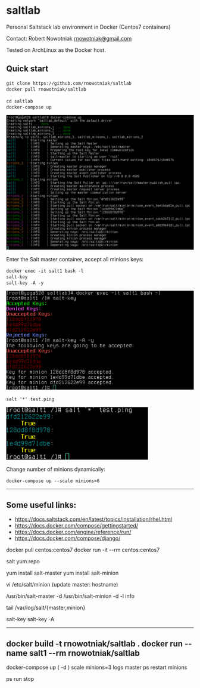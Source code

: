 # saltlab
Personal Saltstack lab environment in Docker (Centos7 containers)

Contact: Robert Nowotniak <rnowotniak@gmail.com>

Tested on ArchLinux as the Docker host.


## Quick start

    git clone https://github.com/rnowotniak/saltlab
    docker pull rnowotniak/saltlab

    cd saltlab
    docker-compose up

![docker-compuse up output](img/docker-compose-up.png)

Enter the Salt master container, accept all minions keys:


    docker exec -it salt1 bash -l
    salt-key
    salt-key -A -y

![salt-keys output](img/salt-keys.png)

    salt '*' test.ping

![salt test.ping output](img/testping.png)
    
Change number of minions dynamically:

    docker-compose up --scale minions=6


----------


## Some useful links:

* https://docs.saltstack.com/en/latest/topics/installation/rhel.html
* https://docs.docker.com/compose/gettingstarted/
* https://docs.docker.com/engine/reference/run/
* https://docs.docker.com/compose/django/

docker pull centos:centos7
docker run -it --rm centos:centos7

salt yum.repo

yum install salt-master
yum install salt-minion

vi /etc/salt/minion  (update master: hostname)

/usr/bin/salt-master -d
/usr/bin/salt-minion -d -l info

tail /var/log/salt/{master,minion}

salt-key
salt-key -A

---
docker build -t rnowotniak/saltlab .
docker run --name salt1 --rm rnowotniak/saltlab
--
docker-compose
up  ( -d )
scale minions=3
logs master
ps
restart minions


ps
run
stop

